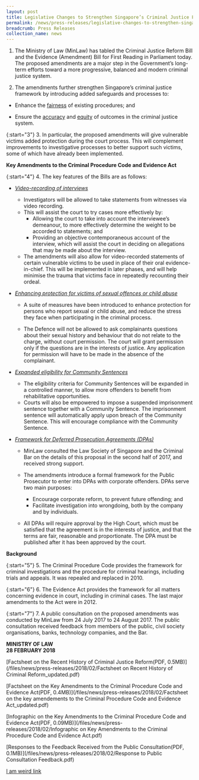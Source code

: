 ```yaml
---
layout: post
title: Legislative Changes to Strengthen Singapore’s Criminal Justice Framework
permalink: /news/press-releases/legislative-changes-to-strengthen-singapores-criminal-justice-fr
breadcrumb: Press Releases
collection_name: news
---
```


1. The Ministry of Law (MinLaw) has tabled the Criminal Justice Reform Bill and the Evidence (Amendment) Bill for First Reading in Parliament today. The proposed amendments are a major step in the Government’s long-term efforts toward a more progressive, balanced and modern criminal justice system.

2. The amendments further strengthen Singapore’s criminal justice framework by introducing added safeguards and processes to:

* Enhance the <u>fairness</u> of existing procedures; and

* Ensure the <u>accuracy</u> and <u>equity</u> of outcomes in the criminal justice system.

{:start="3"}
3. In particular, the proposed amendments will give vulnerable victims added protection during the court process. This will complement improvements to investigative processes to better support such victims, some of which have already been implemented.

**Key Amendments to the Criminal Procedure Code and Evidence Act**

{:start="4"}
4. The key features of the Bills are as follows:
* <i><u>Video-recording of interviews</u></i>
  * Investigators will be allowed to take statements from witnesses via video recording.
  * This will assist the court to try cases more effectively by:
    * Allowing the court to take into account the interviewee’s demeanour, to more effectively determine the weight to be accorded to statements; and
    * Providing an objective contemporaneous account of the interview, which will assist the court in deciding on allegations that may be made about the interview.
  * The amendments will also allow for video-recorded statements of certain vulnerable victims to be used in place of their oral evidence-in-chief. This will be implemented in later phases, and will help minimise the trauma that victims face in repeatedly recounting their ordeal.
    
 * *<u>Enhancing protection for victims of sexual offences or child abuse</u>*

   * A suite of measures have been introduced to enhance protection for persons who report sexual or child abuse, and reduce the stress they face when participating in the criminal process.
    
   * The Defence will not be allowed to ask complainants questions about their sexual history and behaviour that do not relate to the charge, without court permission. The court will grant permission only if the questions are in the interests of justice. Any application for permission will have to be made in the absence of the complainant.
    
 * *<u>Expanded eligibility for Community Sentences</u>* 

   * The eligibility criteria for Community Sentences will be expanded in a controlled manner, to allow more offenders to benefit from rehabilitative opportunities.
   * Courts will also be empowered to impose a suspended imprisonment sentence together with a Community Sentence. The imprisonment sentence will automatically apply upon breach of the Community Sentence. This will encourage compliance with the Community Sentence.
    
 * *<u>Framework for Deferred Prosecution Agreements (DPAs)</u>*

   * MinLaw consulted the Law Society of Singapore and the Criminal Bar on the details of this proposal in the second half of 2017, and received strong support.
    
   * The amendments introduce a formal framework for the Public Prosecutor to enter into DPAs with corporate offenders. DPAs serve two main purposes:
    
       * Encourage corporate reform, to prevent future offending; and 
       * Facilitate investigation into wrongdoing, both by the company and by individuals.
        
   * All DPAs will require approval by the High Court, which must be satisfied that the agreement is in the interests of justice, and that the terms are fair, reasonable and proportionate. The DPA must be published after it has been approved by the court.
    
    
**Background**

{:start="5"}
5. The Criminal Procedure Code provides the framework for criminal investigations and the procedure for criminal hearings, including trials and appeals. It was repealed and replaced in 2010.

{:start="6"}
6. The Evidence Act provides the framework for all matters concerning evidence in court, including in criminal cases. The last major amendments to the Act were in 2012.

{:start="7"}
7. A public consultation on the proposed amendments was conducted by MinLaw from 24 July 2017 to 24 August 2017. The public consultation received feedback from members of the public, civil society organisations, banks, technology companies, and the Bar.

**MINISTRY OF LAW**  
**28 FEBRUARY 2018**

[Factsheet on the Recent History of Criminal Justice Reform(PDF, 0.5MB)](/files/news/press-releases/2018/02/Factsheet on Recent History of Criminal Reform_updated.pdf)

[Factsheet on the Key Amendments to the Criminal Procedure Code and Evidence Act(PDF, 0.4MB)](/files/news/press-releases/2018/02/Factsheet on the key amendements to the Criminal Procedure Code and Evidence Act_updated.pdf)

[Infographic on the Key Amendments to the Criminal Procedure Code and Evidence Act(PDF, 0.09MB)](/files/news/press-releases/2018/02/Infographic on Key Amendments to the Criminal Procedure Code and Evidence Act.pdf)

[Responses to the Feedback Received from the Public Consultation(PDF, 0.1MB)](/files/news/press-releases/2018/02/Response to Public Consultation Feedback.pdf)


<a href="/files/news/press-releases/2018/02/Response to Public Consultation Feedback.pdf">I am weird link</a>
